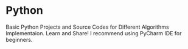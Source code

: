 # Python

Basic Python Projects and Source Codes for Different Algorithms Implementaion.
Learn and Share!
I recommend using PyCharm IDE for beginners.
